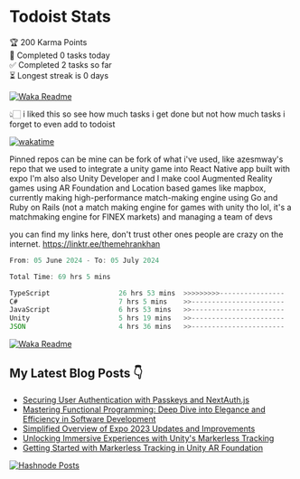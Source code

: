 # Todoist Stats

<!-- TODO-IST:START -->
🏆  200 Karma Points           
🌸  Completed 0 tasks today           
✅  Completed 2 tasks so far           
⏳  Longest streak is 0 days
<!-- TODO-IST:END -->

[![Waka Readme](https://github.com/TheMehranKhan/themehrankhan/actions/workflows/main.yml/badge.svg)](https://github.com/TheMehranKhan/themehrankhan/actions/workflows/main.yml)

👆🏻 i liked this so see how much tasks i get done but not how much tasks i forget to even add to todoist

[![wakatime](https://wakatime.com/badge/user/d070bdfa-1040-49d4-8c79-90d700607e27.svg)](https://wakatime.com/@d070bdfa-1040-49d4-8c79-90d700607e27)

Pinned repos can be mine can be fork of what i've used, like azesmway's repo that we used to integrate a unity game into React Native app built with expo I'm also also Unity Developer and I make cool Augmented Reality games using AR Foundation and Location based games like mapbox, currently making high-performance match-making engine using Go and Ruby on Rails (not a match making engine for games with unity tho lol, it's a matchmaking engine for FINEX markets) and managing a team of devs

you can find my links here, don't trust other ones people are crazy on the internet.
https://linktr.ee/themehrankhan

<!--START_SECTION:waka-->

```typescript
From: 05 June 2024 - To: 05 July 2024

Total Time: 69 hrs 5 mins

TypeScript                 26 hrs 53 mins  >>>>>>>>>----------------   37.46 %
C#                         7 hrs 5 mins    >>-----------------------   09.88 %
JavaScript                 6 hrs 53 mins   >>-----------------------   09.61 %
Unity                      5 hrs 19 mins   >>-----------------------   07.42 %
JSON                       4 hrs 36 mins   >>-----------------------   06.42 %
```

<!--END_SECTION:waka-->

[![Waka Readme](https://github.com/TheMehranKhan/themehrankhan/actions/workflows/waka.yml/badge.svg)](https://github.com/TheMehranKhan/themehrankhan/actions/workflows/waka.yml)

## My Latest Blog Posts 👇

<!-- HASHNODE_BLOG:START -->
- [Securing User Authentication with Passkeys and NextAuth.js](https://themehrankhan.hashnode.dev/securing-user-authentication-with-passkeys-and-nextauthjs)
- [Mastering Functional Programming: Deep Dive into Elegance and Efficiency in Software Development](https://themehrankhan.hashnode.dev/mastering-functional-programming-deep-dive-into-elegance-and-efficiency-in-software-development)
- [Simplified Overview of Expo 2023 Updates and Improvements](https://themehrankhan.hashnode.dev/expo-2023-updates-and-features-summary)
- [Unlocking Immersive Experiences with Unity's Markerless Tracking](https://themehrankhan.hashnode.dev/unlocking-immersive-experiences-with-unitys-markerless-tracking)
- [Getting Started with Markerless Tracking in Unity AR Foundation](https://themehrankhan.hashnode.dev/getting-started-with-markerless-tracking-in-unity-ar-foundation)

<!-- HASHNODE_BLOG:END -->

[![Hashnode Posts](https://github.com/TheMehranKhan/themehrankhan/actions/workflows/hashnode.yml/badge.svg)](https://github.com/TheMehranKhan/themehrankhan/actions/workflows/hashnode.yml)
